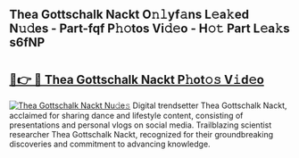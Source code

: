 ## Thea Gottschalk Nackt O𝚗𝚕yf𝚊ns L𝚎a𝚔ed N𝚞𝚍es - Part-fqf P𝚑𝚘tos Vi𝚍𝚎o - H𝚘𝚝 Part L𝚎a𝚔s s6fNP

# <h2><a href="http://kf9a4x.oniu.top/?m=Thea+Gottschalk+Nackt">🔗👉 🔴 Thea Gottschalk Nackt P𝚑ot𝚘𝚜 V𝚒d𝚎o</a></h2>

[![Thea Gottschalk Nackt Nu𝚍e𝚜](https://i.imgur.com/0qMVB7G.gif)](http://kf9a4x.oniu.top/?m=Thea+Gottschalk+Nackt)
Digital trendsetter Thea Gottschalk Nackt, acclaimed for sharing dance and lifestyle content, consisting of presentations and personal vlogs on social media. Trailblazing scientist researcher Thea Gottschalk Nackt, recognized for their groundbreaking discoveries and commitment to advancing knowledge.  
